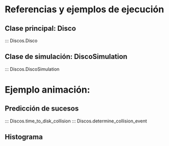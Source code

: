 # Referencias y ejemplos de ejecución 

## Clase principal: Disco

::: Discos.Disco

## Clase de simulación: DiscoSimulation

::: Discos.DiscoSimulation

# Ejemplo animación:

## Predicción de sucesos
::: Discos.time_to_disk_collision
::: Discos.determine_collision_event

## Histograma
